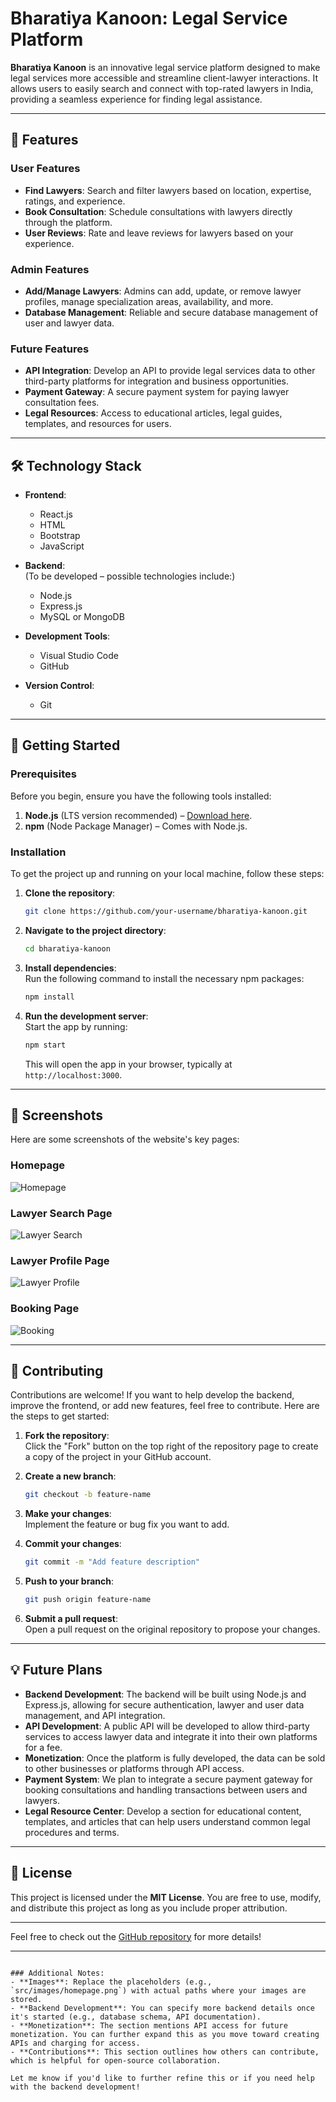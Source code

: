 
# Bharatiya Kanoon: Legal Service Platform  

**Bharatiya Kanoon** is an innovative legal service platform designed to make legal services more accessible and streamline client-lawyer interactions. It allows users to easily search and connect with top-rated lawyers in India, providing a seamless experience for finding legal assistance.

---

## 📌 Features  

### User Features  
- **Find Lawyers**: Search and filter lawyers based on location, expertise, ratings, and experience.  
- **Book Consultation**: Schedule consultations with lawyers directly through the platform.  
- **User Reviews**: Rate and leave reviews for lawyers based on your experience.  

### Admin Features  
- **Add/Manage Lawyers**: Admins can add, update, or remove lawyer profiles, manage specialization areas, availability, and more.  
- **Database Management**: Reliable and secure database management of user and lawyer data.  

### Future Features  
- **API Integration**: Develop an API to provide legal services data to other third-party platforms for integration and business opportunities.  
- **Payment Gateway**: A secure payment system for paying lawyer consultation fees.  
- **Legal Resources**: Access to educational articles, legal guides, templates, and resources for users.  

---

## 🛠️ Technology Stack  

- **Frontend**:  
   - React.js  
   - HTML  
   - Bootstrap  
   - JavaScript  

- **Backend**:  
   (To be developed – possible technologies include:)  
   - Node.js  
   - Express.js  
   - MySQL or MongoDB  

- **Development Tools**:  
   - Visual Studio Code  
   - GitHub  

- **Version Control**:  
   - Git  

---

## 🚀 Getting Started  

### Prerequisites  

Before you begin, ensure you have the following tools installed:

1. **Node.js** (LTS version recommended) – [Download here](https://nodejs.org/).  
2. **npm** (Node Package Manager) – Comes with Node.js.

### Installation  

To get the project up and running on your local machine, follow these steps:

1. **Clone the repository**:  
   ```bash  
   git clone https://github.com/your-username/bharatiya-kanoon.git  
   ```

2. **Navigate to the project directory**:  
   ```bash  
   cd bharatiya-kanoon  
   ```

3. **Install dependencies**:  
   Run the following command to install the necessary npm packages:  
   ```bash  
   npm install  
   ```

4. **Run the development server**:  
   Start the app by running:  
   ```bash  
   npm start  
   ```  
   This will open the app in your browser, typically at `http://localhost:3000`.

---

## 📸 Screenshots  

Here are some screenshots of the website's key pages:

### Homepage  
![Homepage](src/images/homepage.png)

### Lawyer Search Page  
![Lawyer Search](src/images/lawyer-search.png)

### Lawyer Profile Page  
![Lawyer Profile](src/images/lawyer-profile.png)

### Booking Page  
![Booking](src/images/booking-page.png)

---

## 🤝 Contributing  

Contributions are welcome! If you want to help develop the backend, improve the frontend, or add new features, feel free to contribute. Here are the steps to get started:

1. **Fork the repository**:  
   Click the "Fork" button on the top right of the repository page to create a copy of the project in your GitHub account.

2. **Create a new branch**:  
   ```bash  
   git checkout -b feature-name  
   ```

3. **Make your changes**:  
   Implement the feature or bug fix you want to add.

4. **Commit your changes**:  
   ```bash  
   git commit -m "Add feature description"  
   ```

5. **Push to your branch**:  
   ```bash  
   git push origin feature-name  
   ```

6. **Submit a pull request**:  
   Open a pull request on the original repository to propose your changes.

---

## 💡 Future Plans  

- **Backend Development**: The backend will be built using Node.js and Express.js, allowing for secure authentication, lawyer and user data management, and API integration.  
- **API Development**: A public API will be developed to allow third-party services to access lawyer data and integrate it into their own platforms for a fee.  
- **Monetization**: Once the platform is fully developed, the data can be sold to other businesses or platforms through API access.  
- **Payment System**: We plan to integrate a secure payment gateway for booking consultations and handling transactions between users and lawyers.  
- **Legal Resource Center**: Develop a section for educational content, templates, and articles that can help users understand common legal procedures and terms.

---

## 📝 License  

This project is licensed under the **MIT License**. You are free to use, modify, and distribute this project as long as you include proper attribution.

---

Feel free to check out the [GitHub repository](https://github.com/your-username/bharatiya-kanoon) for more details!

---
```

### Additional Notes:
- **Images**: Replace the placeholders (e.g., `src/images/homepage.png`) with actual paths where your images are stored.
- **Backend Development**: You can specify more backend details once it's started (e.g., database schema, API documentation).
- **Monetization**: The section mentions API access for future monetization. You can further expand this as you move toward creating APIs and charging for access.
- **Contributions**: This section outlines how others can contribute, which is helpful for open-source collaboration.

Let me know if you'd like to further refine this or if you need help with the backend development!
